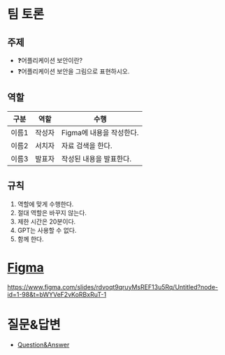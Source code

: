 # 팀 토론

## 주제

- ❓어플리케이션 보안이란?
- ❓어플리케이션 보안을 그림으로 표현하시오.

## 역할

| 구분  | 역할  | 수행               |
| --- | --- | ---------------- |
| 이름1 | 작성자 | Figma에 내용을 작성한다. |
| 이름2 | 서치자 | 자료 검색을 한다.       |
| 이름3 | 발표자 | 작성된 내용을 발표한다.    |

## 규칙

1. 역할에 맞게 수행한다.
2. 절대 역할은 바꾸지 않는다.
3. 제한 시간은 20분이다.
4. GPT는 사용할 수 없다.
5. 함께 한다.

# [Figma](../../utils/Figma.md)

https://www.figma.com/slides/rdvoqt9qruyMsREF13u5Rq/Untitled?node-id=1-98&t=bWYVeF2vKoRBxRuT-1

# 질문&답변

- [Question&Answer](../../notice/Question&Answer.md)